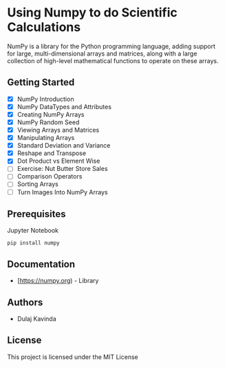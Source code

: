 # Using Numpy to do Scientific Calculations

NumPy is a library for the Python programming language, adding support for large, multi-dimensional arrays and matrices, along with a large collection of high-level mathematical functions to operate on these arrays.

## Getting Started

- [x] NumPy Introduction
- [x] NumPy DataTypes and Attributes
- [x] Creating NumPy Arrays
- [x] NumPy Random Seed
- [x] Viewing Arrays and Matrices
- [x] Manipulating Arrays
- [x] Standard Deviation and Variance
- [x] Reshape and Transpose
- [x] Dot Product vs Element Wise
- [ ] Exercise: Nut Butter Store Sales
- [ ] Comparison Operators
- [ ] Sorting Arrays
- [ ] Turn Images Into NumPy Arrays

## Prerequisites

Jupyter Notebook

```
pip install numpy
```

## Documentation

* [https://numpy.org) - Library

## Authors

* Dulaj Kavinda

## License

This project is licensed under the MIT License

